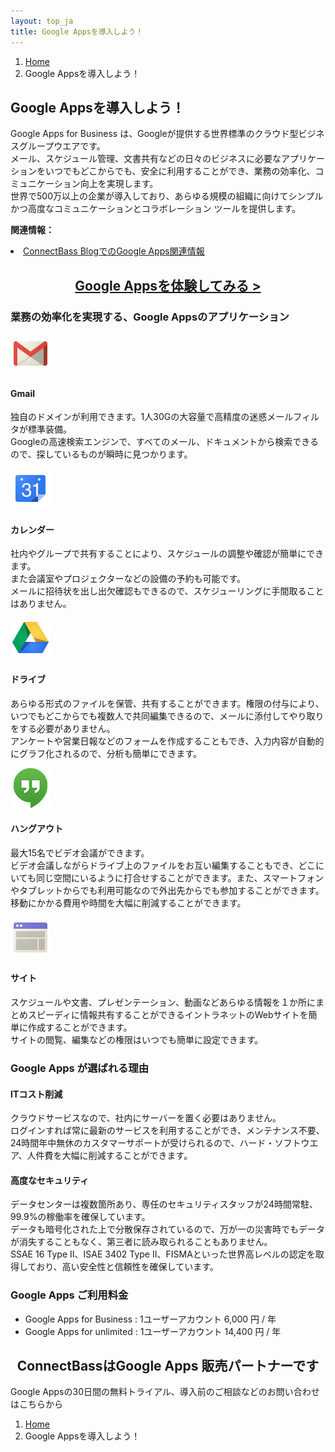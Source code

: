 ```yaml
---
layout: top_ja
title: Google Appsを導入しよう！
---
```


<ol class="breadcrumb">
  <li><a href="/">Home</a></li>
  <li class="active">Google Appsを導入しよう！</li>
</ol>

<h2>Google Appsを導入しよう！</h2>
<p>Google Apps for Business は、Googleが提供する世界標準のクラウド型ビジネスグループウエアです。<br>
メール、スケジュール管理、文書共有などの日々のビジネスに必要なアプリケーションをいつでもどこからでも、安全に利用することができ、業務の効率化、コミュニケーション向上を実現します。<br>
世界で500万以上の企業が導入しており、あらゆる規模の組織に向けてシンプルかつ高度なコミュニケーションとコラボレーション ツールを提供します。</p>

<p><strong>関連情報：</strong>
<li><a href="http://connectbass.blogspot.jp/search/label/%23apps?utm_source=apps&utm_medium=referral&utm_campaign=cbwww" target="_">ConnectBass BlogでのGoogle Apps関連情報</a>
</p>

<h2 align="center"><a href="#appscontact">Google Appsを体験してみる ></a></h2>

<h3>業務の効率化を実現する、Google Appsのアプリケーション</h3>
<div class="row">
  <div class="col-sm-4">
    <img class="img-responsive" src="/assets/img/googleapps/googlemail-64.png" width="64">
    <h4>Gmail</h3>
    <p>独自のドメインが利用できます。1人30Gの大容量で高精度の迷惑メールフィルタが標準装備。<br>
    Googleの高速検索エンジンで、すべてのメール、ドキュメントから検索できるので、探しているものが瞬時に見つかります。</p>
  </div>

  <div class="col-sm-4">
    <img class="img-responsive" src="/assets/img/googleapps/calendar-64.png" width="64">
    <h4>カレンダー</h4>
    <p>社内やグループで共有することにより、スケジュールの調整や確認が簡単にできます。<br>
    また会議室やプロジェクターなどの設備の予約も可能です。<br>
    メールに招待状を出し出欠確認もできるので、スケジューリングに手間取ることはありません。</p>
  </div>

  <div class="col-sm-4">
    <img class="img-responsive" src="/assets/img/googleapps/drive-64.png" width="64">
    <h4>ドライブ</h4>
    <p>あらゆる形式のファイルを保管、共有することができます。権限の付与により、いつでもどこからでも複数人で共同編集できるので、メールに添付してやり取りをする必要がありません。<br>
    アンケートや営業日報などのフォームを作成することもでき、入力内容が自動的にグラフ化されるので、分析も簡単にできます。</p>
  </div>

  <div class="col-sm-4">
    <img class="img-responsive" src="/assets/img/googleapps/icn-hangouts-64.png" width="64">
    <h4>ハングアウト</h4>
    <p>最大15名でビデオ会議ができます。<br>
    ビデオ会議しながらドライブ上のファイルをお互い編集することもでき、どこにいても同じ空間にいるように打合せすることができます。また、スマートフォンやタブレットからでも利用可能なので外出先からでも参加することができます。<br>
    移動にかかる費用や時間を大幅に削減することができます。</p>
  </div>

  <div class="col-sm-4">
    <img class="img-responsive" src="/assets/img/googleapps/sites-64.png" width="64">
    <h4>サイト</h4>
    <p>スケジュールや文書、プレゼンテーション、動画などあらゆる情報を１か所にまとめスピーディに情報共有することができるイントラネットのWebサイトを簡単に作成することができます。<br>
    サイトの閲覧、編集などの権限はいつでも簡単に設定できます。</p>
  </div>
</div>



<h3>Google Apps が選ばれる理由</h3>

<div class="row">
  <div class="col-sm-6">
    <h4>ITコスト削減</h4>
    <p>クラウドサービスなので、社内にサーバーを置く必要はありません。<br>
    ログインすれば常に最新のサービスを利用することができ、メンテナンス不要、24時間年中無休のカスタマーサポートが受けられるので、ハード・ソフトウエア、人件費を大幅に削減することができます。</p>
  </div>

  <div class="col-sm-6">
    <h4>高度なセキュリティ</h4>
    <p>データセンターは複数箇所あり、専任のセキュリティスタッフが24時間常駐、99.9%の稼働率を確保しています。<br>
    データも暗号化された上で分散保存されているので、万が一の災害時でもデータが消失することもなく、第三者に読み取られることもありません。<br>  
SSAE 16 Type II、ISAE 3402 Type II、FISMAといった世界高レベルの認定を取得しており、高い安全性と信頼性を確保しています。</p>
  </div>
</div>


<h3>Google Apps ご利用料金</h3>
<ul>
<li>Google Apps for Business : 1ユーザーアカウント 6,000 円 / 年</li>
<li>Google Apps for unlimited : 1ユーザーアカウント 14,400 円 / 年</li>
</ul>
<h2 id="appscontact" align="center"><span class="logoTypoPrefix">Connect</span><span class="logoTypoSuffix">Bass</span>はGoogle Apps 販売パートナーです</h2>
<p>Google Appsの30日間の無料トライアル、導入前のご相談などのお問い合わせはこちらから</p>
<div id="connectBassCampaignContactForm"></div>
<script type="text/javascript" src="//www.connectbass.com/forms/assets/js/cbfm-1.0.0-min.js"></script>
<script type="text/javascript" src="/assets/js/cbfm-emb2.js"></script>


<ol class="breadcrumb">
  <li><a href="/">Home</a></li>
  <li class="active">Google Appsを導入しよう！</li>
</ol>

